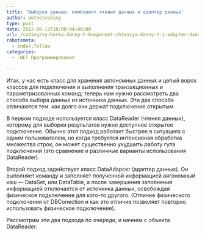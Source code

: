 ```yaml
---
title: 'Выборка данных: компонент чтения данных и адаптер данных'
author: dotnetcoding
type: post
date: 2012-06-12T10:00:44+00:00
url: /coding/vy-borka-danny-h-komponent-chteniya-danny-h-i-adapter-danny-h.html
robotsmeta:
  - index,follow
categories:
  - .NET Программирование

---
```

Итак, у нас есть класс для хранения автономных данных и целый ворох классов для подключения и выполнения транзакционных и параметризованных команд; теперь нам нужно рассмотреть два способа выбора данных из источника данных. <!--more-->Эти два способа отличаются тем. как долго они держат подключение открытым.

В первом подходе используется класс DataReader (чтения данных), которому для выборки результатов нужно доступное открытое подключение. Обычно этот подход работает быстрее в ситуациях с одним пользователем, но когда требуется интенсивная обработка множества строк, он может существенно ухудшить работу гула подключений (это сравнение и различные варианты использования DataReader).

Второй подход задействует класс DataAdapcer (адаптер данных). Он выполняет команду и заполняет полученной информацией аягономный кэш — DataSet, или DataTabie, а после завершения заполнения информацией отключается от источника данных, освобождая физическое подключение для кого-то другого. (Отличие физического подключения от DBConection и как это отличие позволяет повторно использовать физическое подключение).

Рассмотрим эти два подхода по очереди, и начнем с объекта DataReader.